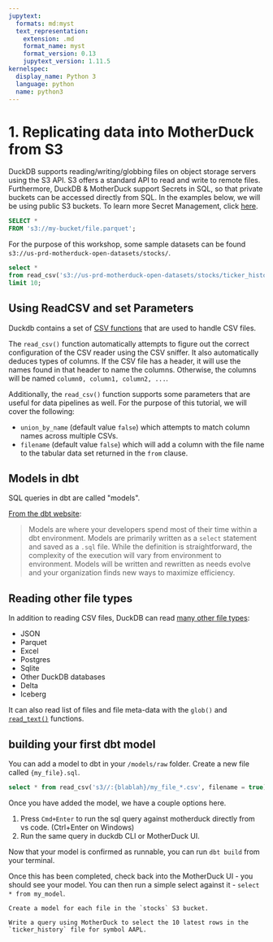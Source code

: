 ```yaml
---
jupytext:
  formats: md:myst
  text_representation:
    extension: .md
    format_name: myst
    format_version: 0.13
    jupytext_version: 1.11.5
kernelspec:
  display_name: Python 3
  language: python
  name: python3
---
```


# 1. Replicating data into MotherDuck from S3

DuckDB supports reading/writing/globbing files on object storage servers using the S3 API. S3 offers a standard API to read and write to remote files. Furthermore, DuckDB & MotherDuck support Secrets in SQL, so that private buckets can be accessed directly from SQL. In the examples below, we will be using public S3 buckets. To learn more Secret Management, click [here](https://duckdb.org/docs/extensions/httpfs/s3api.html#config-provider).

```sql
SELECT *
FROM 's3://my-bucket/file.parquet';
```

For the purpose of this workshop, some sample datasets can be found `s3://us-prd-motherduck-open-datasets/stocks/`. 

```sql
select *
from read_csv('s3://us-prd-motherduck-open-datasets/stocks/ticker_history_20240920085944.csv')
limit 10;
```

## Using ReadCSV and set Parameters

Duckdb contains a set of [CSV functions](https://duckdb.org/docs/data/csv/overview#csv-functions) that are used to handle CSV files.

The `read_csv()` function automatically attempts to figure out the correct configuration of the CSV reader using the CSV sniffer. It also automatically deduces types of columns. If the CSV file has a header, it will use the names found in that header to name the columns. Otherwise, the columns will be named `column0, column1, column2, ...`.

Additionally, the `read_csv()` function supports some parameters that are useful for data pipelines as well. For the purpose of this tutorial, we will cover the following:
- `union_by_name` (default value `false`) which attempts to match column names across multiple CSVs.
- `filename` (default value `false`) which will add a column with the file name to the tabular data set returned in the `from` clause.

## Models in dbt

SQL queries in dbt are called "models". 

[From the dbt website](https://docs.getdbt.com/docs/build/models):

> Models are where your developers spend most of their time within a dbt environment. Models are primarily written as a `select` statement and saved as a `.sql` file. While the definition is straightforward, the complexity of the execution will vary from environment to environment. Models will be written and rewritten as needs evolve and your organization finds new ways to maximize efficiency.

## Reading other file types

In addition to reading CSV files, DuckDB can read [many other file types](https://duckdb.org/docs/guides/file_formats/overview):
- JSON
- Parquet
- Excel
- Postgres
- Sqlite
- Other DuckDB databases
- Delta
- Iceberg

It can also read list of files and file meta-data with the `glob()` and [`read_text()`](https://duckdb.org/docs/guides/file_formats/read_file) functions.

## building your first dbt model

You can add a model to dbt in your `/models/raw` folder. Create a new file called `{my_file}.sql`.

```sql
select * from read_csv('s3//:{blablah}/my_file_*.csv', filename = true)
```

Once you have added the model, we have a couple options here.
1. Press `Cmd+Enter` to run the sql query against motherduck directly from vs code. (Ctrl+Enter on Windows)
2. Run the same query in duckdb CLI or MotherDuck UI.
   
Now that your model is confirmed as runnable, you can run `dbt build` from your terminal.

Once this has been completed, check back into the MotherDuck UI - you should see your model. You can then run a simple select against it - `select * from my_model`.

```{admonition} Exercise 1.1
Create a model for each file in the `stocks` S3 bucket.
```

```{admonition} Exercuse 1.2
Write a query using MotherDuck to select the 10 latest rows in the `ticker_history` file for symbol AAPL.
```